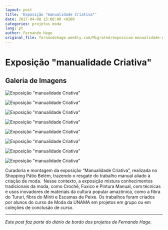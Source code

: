 ```yaml
---
layout: post
title: 'Exposição "manualidade Criativa"'
date: 2017-04-08 15:00:00 +0200
categories: projetos moda
lang: pt
author: Fernando Hage
original_file: fernandohage.weebly.com/Migrated/exposicao-manualidade-criativa.html
---
```


# Exposição "manualidade Criativa"

## Galeria de Imagens

![Exposição "manualidade Criativa"](/assets/images/exposicao-manualidade-criativa-01.png)

![Exposição "manualidade Criativa"](/assets/images/exposicao-manualidade-criativa-02.jpg)

![Exposição "manualidade Criativa"](/assets/images/exposicao-manualidade-criativa-03.png)

![Exposição "manualidade Criativa"](/assets/images/exposicao-manualidade-criativa-04.jpg)

![Exposição "manualidade Criativa"](/assets/images/exposicao-manualidade-criativa-05.jpg)

![Exposição "manualidade Criativa"](/assets/images/exposicao-manualidade-criativa-06.jpg)

![Exposição "manualidade Criativa"](/assets/images/exposicao-manualidade-criativa-07.jpg)

![Exposição "manualidade Criativa"](/assets/images/exposicao-manualidade-criativa-08.jpg)

Curadoria e montagem da exposição “Manualidade Criativa”, realizada no Shopping Pátio Belém, trazendo o resgate do trabalho manual aliado à criação de moda.  Nesse contexto, a exposição mistura conhecimentos tradicionais da moda, como Crochê, Fuxico e Pintura Manual, com técnicas e usos inovadores de materiais da cultura popular amazônica, como a fibra do Tururi, fibra do Miriti e Escamas de Peixe. Os trabalhos foram criados por alunos do curso de Moda da UNAMA em projetos em grupo ou em coleções de conclusão de curso.

---

*Este post faz parte do diário de bordo dos projetos de Fernando Hage.*